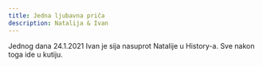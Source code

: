```yaml
---
title: Jedna ljubavna priča
description: Natalija & Ivan
---
```

Jednog dana 24.1.2021 Ivan je sija nasuprot Natalije u History-a. Sve nakon toga ide u kutiju.